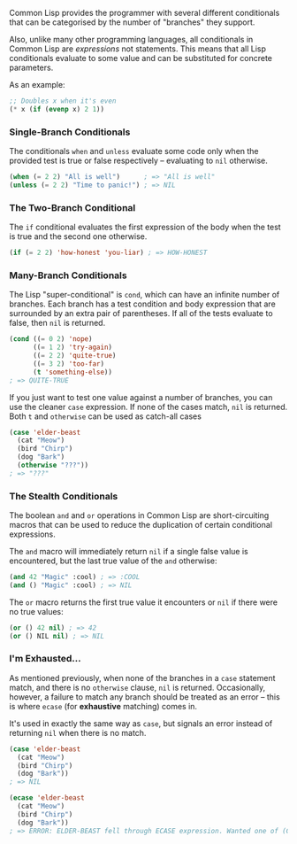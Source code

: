 Common Lisp provides the programmer with several different conditionals that can be categorised by the number of "branches" they support.

Also, unlike many other programming languages, all conditionals in Common Lisp are _expressions_ not statements. This means that all Lisp conditionals evaluate to some value and can be substituted for concrete parameters.

As an example:

```lisp
;; Doubles x when it's even
(* x (if (evenp x) 2 1))
```

### Single-Branch Conditionals

The conditionals `when` and `unless` evaluate some code only when the provided test is true or false respectively – evaluating to `nil` otherwise.

```lisp
(when (= 2 2) "All is well")      ; => "All is well"
(unless (= 2 2) "Time to panic!") ; => NIL
```

### The Two-Branch Conditional

The `if` conditional evaluates the first expression of the body when the test is true and the second one otherwise.

```lisp
(if (= 2 2) 'how-honest 'you-liar) ; => HOW-HONEST
```

### Many-Branch Conditionals

The Lisp "super-conditional" is `cond`, which can have an infinite number of branches. Each branch has a test condition and body expression that are surrounded by an extra pair of parentheses. If all of the tests evaluate to false, then `nil` is returned.

```lisp
(cond ((= 0 2) 'nope)
      ((= 1 2) 'try-again)
      ((= 2 2) 'quite-true)
      ((= 3 2) 'too-far)
      (t 'something-else))
; => QUITE-TRUE
```

If you just want to test one value against a number of branches, you can use the cleaner `case` expression. If none of the cases match, `nil` is returned. Both `t` and `otherwise` can be used as catch-all cases

```lisp
(case 'elder-beast
  (cat "Meow")
  (bird "Chirp")
  (dog "Bark")
  (otherwise "???"))
; => "???"
```

### The Stealth Conditionals

The boolean `and` and `or` operations in Common Lisp are short-circuiting macros
that can be used to reduce the duplication of certain conditional
expressions.

The `and` macro will immediately return `nil` if a single false value is
encountered, but the last true value of the `and` otherwise:

```lisp
(and 42 "Magic" :cool) ; => :COOL
(and () "Magic" :cool) ; => NIL
```

The `or` macro returns the first true value it encounters or `nil` if there were
no true values:

```lisp
(or () 42 nil) ; => 42
(or () NIL nil) ; => NIL
```

### I'm Exhausted...

As mentioned previously, when none of the branches in a `case` statement match,
and there is no `otherwise` clause, `nil` is returned. Occasionally, however, a
failure to match any branch should be treated as an error – this is where
`ecase` (for **exhaustive** matching) comes in.

It's used in exactly the same way as `case`, but signals an error instead of
returning `nil` when there is no match.

```lisp
(case 'elder-beast
  (cat "Meow")
  (bird "Chirp")
  (dog "Bark"))
; => NIL

(ecase 'elder-beast
  (cat "Meow")
  (bird "Chirp")
  (dog "Bark"))
; => ERROR: ELDER-BEAST fell through ECASE expression. Wanted one of (CAT BIRD DOG).
```

